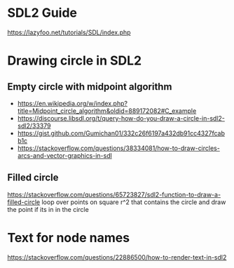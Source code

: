 # SDL2 Guide
https://lazyfoo.net/tutorials/SDL/index.php

# Drawing circle in SDL2
## Empty circle with midpoint algorithm
+ https://en.wikipedia.org/w/index.php?title=Midpoint_circle_algorithm&oldid=889172082#C_example
+ https://discourse.libsdl.org/t/query-how-do-you-draw-a-circle-in-sdl2-sdl2/33379
+ https://gist.github.com/Gumichan01/332c26f6197a432db91cc4327fcabb1c
+ https://stackoverflow.com/questions/38334081/how-to-draw-circles-arcs-and-vector-graphics-in-sdl
## Filled circle
https://stackoverflow.com/questions/65723827/sdl2-function-to-draw-a-filled-circle
loop over points on square r^2 that contains the circle
and draw the point if its in in the circle

# Text for node names
https://stackoverflow.com/questions/22886500/how-to-render-text-in-sdl2
